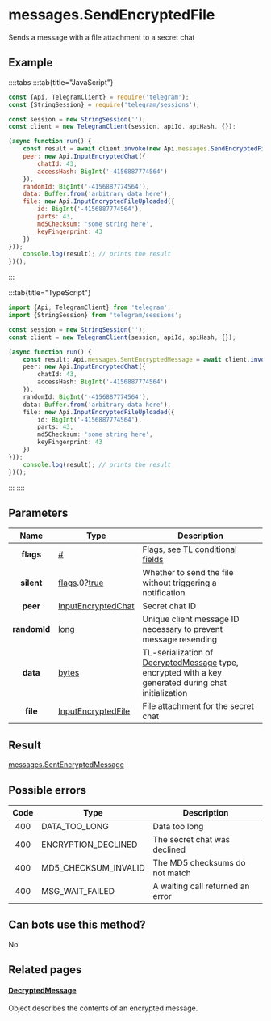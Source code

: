 # messages.SendEncryptedFile

Sends a message with a file attachment to a secret chat



## Example

::::tabs
:::tab{title="JavaScript"}
```js
const {Api, TelegramClient} = require('telegram');
const {StringSession} = require('telegram/sessions');

const session = new StringSession('');
const client = new TelegramClient(session, apiId, apiHash, {});

(async function run() {
    const result = await client.invoke(new Api.messages.SendEncryptedFile({
    peer: new Api.InputEncryptedChat({
        chatId: 43,
        accessHash: BigInt('-4156887774564')
    }),
    randomId: BigInt('-4156887774564'),
    data: Buffer.from('arbitrary data here'),
    file: new Api.InputEncryptedFileUploaded({
        id: BigInt('-4156887774564'),
        parts: 43,
        md5Checksum: 'some string here',
        keyFingerprint: 43
    })
}));
    console.log(result); // prints the result
})();
```
:::

:::tab{title="TypeScript"}
```ts
import {Api, TelegramClient} from 'telegram';
import {StringSession} from 'telegram/sessions';

const session = new StringSession('');
const client = new TelegramClient(session, apiId, apiHash, {});

(async function run() {
    const result: Api.messages.SentEncryptedMessage = await client.invoke(new Api.messages.SendEncryptedFile({
    peer: new Api.InputEncryptedChat({
        chatId: 43,
        accessHash: BigInt('-4156887774564')
    }),
    randomId: BigInt('-4156887774564'),
    data: Buffer.from('arbitrary data here'),
    file: new Api.InputEncryptedFileUploaded({
        id: BigInt('-4156887774564'),
        parts: 43,
        md5Checksum: 'some string here',
        keyFingerprint: 43
    })
}));
    console.log(result); // prints the result
})();
```
:::
::::



## Parameters

| Name | Type | Description |
| :--: | ---- | ----------- |
| **flags** | [#](https://core.telegram.org/type/%23) | Flags, see [TL conditional fields](https://core.telegram.org/mtproto/TL-combinators#conditional-fields) 
| **silent** | [flags](https://core.telegram.org/mtproto/TL-combinators#conditional-fields).0?[true](https://core.telegram.org/constructor/true) | Whether to send the file without triggering a notification 
| **peer** | [InputEncryptedChat](https://core.telegram.org/type/InputEncryptedChat) | Secret chat ID 
| **randomId** | [long](https://core.telegram.org/type/long) | Unique client message ID necessary to prevent message resending 
| **data** | [bytes](https://core.telegram.org/type/bytes) | TL-serialization of [DecryptedMessage](https://core.telegram.org/type/DecryptedMessage) type, encrypted with a key generated during chat initialization 
| **file** | [InputEncryptedFile](https://core.telegram.org/type/InputEncryptedFile) | File attachment for the secret chat 


## Result

[messages.SentEncryptedMessage](https://core.telegram.org/type/messages.SentEncryptedMessage)



## Possible errors

| Code | Type | Description |
| :--: | ---- | ----------- |
| 400 | DATA\_TOO\_LONG | Data too long 
| 400 | ENCRYPTION\_DECLINED | The secret chat was declined 
| 400 | MD5\_CHECKSUM\_INVALID | The MD5 checksums do not match 
| 400 | MSG\_WAIT\_FAILED | A waiting call returned an error 


## Can bots use this method?

No

## Related pages

#### [DecryptedMessage](https://core.telegram.org/type/DecryptedMessage)

Object describes the contents of an encrypted message.




